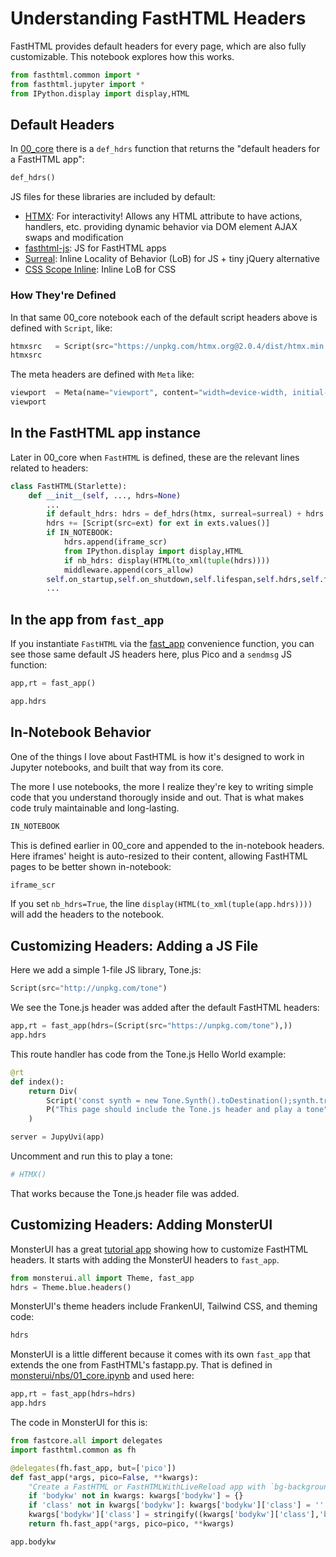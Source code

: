 # Understanding FastHTML Headers

FastHTML provides default headers for every page, which are also fully customizable. This notebook explores how this works.


```python
from fasthtml.common import *
from fasthtml.jupyter import *
from IPython.display import display,HTML
```

## Default Headers

In [00_core](https://github.com/AnswerDotAI/fasthtml/blob/main/nbs/api/00_core.ipynb) there is a `def_hdrs` function that returns the "default headers for a FastHTML app":


```python
def_hdrs()
```

JS files for these libraries are included by default:

* [HTMX](https://htmx.org/): For interactivity! Allows any HTML attribute to have actions, handlers, etc. providing dynamic behavior via DOM element AJAX swaps and modification
* [fasthtml-js](https://github.com/answerdotai/fasthtml-js): JS for FastHTML apps
* [Surreal](https://github.com/gnat/surreal): Inline Locality of Behavior (LoB) for JS + tiny jQuery alternative
* [CSS Scope Inline](https://github.com/gnat/css-scope-inline/): Inline LoB for CSS

### How They're Defined

In that same 00_core notebook each of the default script headers above is defined with `Script`, like:


```python
htmxsrc   = Script(src="https://unpkg.com/htmx.org@2.0.4/dist/htmx.min.js")
htmxsrc
```

The meta headers are defined with `Meta` like:


```python
viewport  = Meta(name="viewport", content="width=device-width, initial-scale=1, viewport-fit=cover")
viewport
```

## In the FastHTML app instance

Later in 00_core when `FastHTML` is defined, these are the relevant lines related to headers:
    
```python
class FastHTML(Starlette):
    def __init__(self, ..., hdrs=None)
        ...
        if default_hdrs: hdrs = def_hdrs(htmx, surreal=surreal) + hdrs
        hdrs += [Script(src=ext) for ext in exts.values()]
        if IN_NOTEBOOK:
            hdrs.append(iframe_scr)
            from IPython.display import display,HTML
            if nb_hdrs: display(HTML(to_xml(tuple(hdrs))))
            middleware.append(cors_allow)
        self.on_startup,self.on_shutdown,self.lifespan,self.hdrs,self.ftrs = on_startup,on_shutdown,lifespan,hdrs,ftrs
        ...
```

## In the app from `fast_app`

If you instantiate `FastHTML` via the [fast_app](https://github.com/AnswerDotAI/fasthtml/blob/main/fasthtml/fastapp.py#L29) convenience function, you can see those same default JS headers here, plus Pico and a `sendmsg` JS function:


```python
app,rt = fast_app()
```


```python
app.hdrs
```

## In-Notebook Behavior

One of the things I love about FastHTML is how it's designed to work in Jupyter notebooks, and built that way from its core. 

The more I use notebooks, the more I realize they're key to writing simple code that you understand thorougly inside and out. That is what makes code truly maintainable and long-lasting.


```python
IN_NOTEBOOK
```

This is defined earlier in 00_core and appended to the in-notebook headers. Here iframes' height is auto-resized to their content, allowing FastHTML pages to be better shown in-notebook:


```python
iframe_scr
```

If you set `nb_hdrs=True`, the line `display(HTML(to_xml(tuple(app.hdrs))))` will add the headers to the notebook.

## Customizing Headers: Adding a JS File

Here we add a simple 1-file JS library, Tone.js:


```python
Script(src="http://unpkg.com/tone")
```

We see the Tone.js header was added after the default FastHTML headers:


```python
app,rt = fast_app(hdrs=(Script(src="https://unpkg.com/tone"),))
app.hdrs
```

This route handler has code from the Tone.js Hello World example:


```python
@rt
def index():
    return Div(
        Script('const synth = new Tone.Synth().toDestination();synth.triggerAttackRelease("C4", "8n");'),
        P("This page should include the Tone.js header and play a tone")
    )

```


```python
server = JupyUvi(app)
```

Uncomment and run this to play a tone:


```python
# HTMX()
```

That works because the Tone.js header file was added.

## Customizing Headers: Adding MonsterUI

MonsterUI has a great [tutorial app](https://monsterui.answer.ai/tutorial_app) showing how to customize FastHTML headers. It starts with adding the MonsterUI headers to `fast_app`.


```python
from monsterui.all import Theme, fast_app
hdrs = Theme.blue.headers()
```

MonsterUI's theme headers include FrankenUI, Tailwind CSS, and theming code:


```python
hdrs
```

MonsterUI is a little different because it comes with its own `fast_app` that extends the one from FastHTML's fastapp.py. That is defined in [monsterui/nbs/01_core.ipynb](https://github.com/AnswerDotAI/MonsterUI/blob/main/nbs/01_core.ipynb) and used here:


```python
app,rt = fast_app(hdrs=hdrs)
app.hdrs
```

The code in MonsterUI for this is:


```python
from fastcore.all import delegates
import fasthtml.common as fh

@delegates(fh.fast_app, but=['pico'])
def fast_app(*args, pico=False, **kwargs):
    "Create a FastHTML or FastHTMLWithLiveReload app with `bg-background text-foreground` to bodykw for frankenui themes"
    if 'bodykw' not in kwargs: kwargs['bodykw'] = {}
    if 'class' not in kwargs['bodykw']: kwargs['bodykw']['class'] = ''
    kwargs['bodykw']['class'] = stringify((kwargs['bodykw']['class'],'bg-background text-foreground'))
    return fh.fast_app(*args, pico=pico, **kwargs)
```


```python
app.bodykw
```

